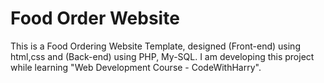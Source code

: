 #  Food Order Website
This is a Food Ordering Website Template, designed (Front-end) using html,css and (Back-end) using PHP, My-SQL. I am  developing this project while learning "Web Development Course - CodeWithHarry".
